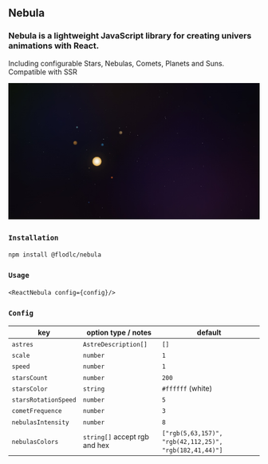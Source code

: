 ## Nebula
### Nebula is a lightweight JavaScript library for creating univers animations with React.
Including configurable Stars, Nebulas, Comets, Planets and Suns.  
Compatible with SSR

<img src="demo.jpg" />

### `Installation`
```
npm install @flodlc/nebula
```

### `Usage`
```
<ReactNebula config={config}/>
```

### `Config`
key | option type / notes | default
----|---------|------
`astres` | `AstreDescription[]` | `[]`
`scale` | `number` | `1`
`speed` | `number` | `1`
`starsCount` | `number` | `200`
`starsColor` | `string` | `#ffffff` (white)
`starsRotationSpeed` | `number` | `5`
`cometFrequence` | `number` | `3`
`nebulasIntensity` | `number` | `8`
`nebulasColors` | `string[]` accept rgb and hex | `["rgb(5,63,157)", "rgb(42,112,25)", "rgb(182,41,44)"]`
